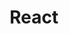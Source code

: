 ---
category: [react] #Category ID.
hue: var(--c-themeHueYellow) #Category hue. See note [1].
title: React #Category title.
---